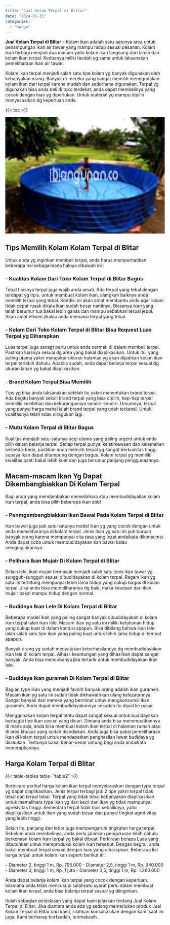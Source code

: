 ```yaml
---
title: "Jual Kolam Terpal di Blitar"
date: "2024-05-15"
categories: 
  - "harga"
---
```


**Jual Kolam Terpal di Blitar** – Kolam ikan adalah satu-satunya area untuk penampungan ikan air tawar yang mampu hidup sesuai pesanan. Kolam ikan terbagi menjadi dua macam yaitu kolam ikan langsung dari lahan dan kolam ikan terpal. Keduanya miliki faedah yg sama untuk laksanakan pemeliharaan ikan air tawar.

Kolam ikan terpal menjadi salah satu tipe kolam yg banyak digunakan oleh kebanyakan orang. Banyak dr mereka yang sangat memilih menggunakan kolam ikan dari terpal karena mudah dan sederhana digunakan. Terpal yg digunakan bisa anda beli di toko terdekat, anda dapat membelinya yang cocok dengan luas yg diperlukan. Untuk material yg mampu dipilih menyesuaikan dg keperluan anda.

{{< toc >}}

![Jual Kolam Terpal di Blitar](/images/jual-kolam-terpal-40.png)

## Tips Memilih Kolam Kolam Terpal di Blitar

Untuk anda yg inginkan membeli terpal, anda harus memperhatikan beberapa hal sebagaimana halnya dibawah ini :

### \- Kualitas Kolam Dari Toko Kolam Terpal di Blitar Bagus

Tebal tipisnya terpal juga wajib anda amati. Ada terpal yang tebal dengan terdapat yg tipis. untuk membuat kolam ikan, alangkah baiknya anda memilih terpal yang tebal. Kondisi ini akan amat membantu anda agar kolam tidak cepat rusak dikala ikan sudah besar nantinya. Biasanya ikan yang telah berumur tua bakal lebih ganas dan mampu sebabkan terpal jebol. Akan amat efisien jikalau anda memakai terpal yang tebal.

### \- Kolam Dari Toko Kolam Terpal di Blitar Bisa Request Luas Terpal yg Diharapkan

Luas terpal juga sanagt perlu untuk anda cermati di dalam membeli terpal. Pastikan luasnya sesuai dg area yang bakal diaplikasikan. Untuk itu, yang paling utama yakni mengukur ukuran halaman yg akan dijadikan kolam ikan terpal terlebih dahulu. Apabila sudah, anda dapat belanja terpal sesuai dg ukuran lahan yg bakal diaplikasikan.

### \- Brand Kolam Terpal Bisa Memilih

Tips yg bisa anda laksanakan setelah itu yakni menentukan brand terpal. Ada begitu banyak sekali brand terpal yang bisa dipilih, tiap-tiap terpal memiliki kelebihan dan kekurangannya sendiri-sendiri. Umumnya, terpal yang punyai harga mahal ialah brand terpal yang udah terkenal. Untuk kualitasnya telah tidak diragukan lagi.

### \- Mutu Kolam Terpal di Blitar Bagus

Kualitas menjadi satu-satunya segi utama yang paling urgent untuk anda pilih dalam belanja terpal. Setiap terpal punyai keistimewaan dan kelemahan berbeda-beda, pastikan anda memilih terpal yg sangat berkualitas tinggi supaya ikan dapat ditampung dengan bagus. Kolam terpal yg memiliki kwalitas pasti bakal lebih kuat dan juga berumur panjang penggunaannya.

## Macam-macam Ikan Yg Dapat Dikembangbiakkan Di Kolam Terpal

Bagi anda yang mendambakan memeliahara atau membudidayakan kolam ikan terpal, anda bisa pilih beberapa ikan sbb!

### \- Penmgembangbiakkan Ikan Bawal Pada Kolam Terpal di Blitar

Ikan bawal juga jadi satu-satunya model ikan yg yang cocok dengan untuk anda memeliharanya di kolam terpal. Jenis ikan yg satu ini jadi buruan banyak orang karena mempunyai cita rasa yang lezat andaikata dikonsumsi. Anda dapat coba untuk membudidayakan kan bawal kalau menginginkannya.

### \- Pelihara Ikan Mujair Di Kolam Terpal di Blitar

Selain lele, ikan mujair termasuk menjadi salah satu jenis ikan tawar yg sungguh-sungguh sesuai dibudidayakan di kolam terpal. Ragam ikan yg satu ini terhitung mempunyai lebih lama hidup yang cukup bagus di kolam terpal. Jika anda bisa memeliharanya dg baik, maka keadaan dari ikan mujair bakal mampu hidup dengan normal.

### \- Budidaya Ikan Lele Di Kolam Terpal di Blitar

Beberapa model ikan yang paling sangat banyak dibudidayakan di kolam ikan terpal ialah ikan lele. Macam ikan yg satu ini miliki ketahanan hidup yang cukup kuat di dalam kondisi apapun. Bisa dibilang bahwa ikan lele ialah salah satu tipe ikan yang paling kuat untuk lebih lama hidup di tempat apapun.

Banyak orang yg sudah menyatakan keberhasilannya dg membudidayakan ikan lele di kolam terpal. Alhasil keuntungan yang dihasilkan dapat sangat banyak. Anda bisa mencobanya jika tertarik untuk membudidayakan ikan lele.

### \- Budidaya Ikan gurameh Di Kolam Terpal di Blitar

Bagian type ikan yang menjadi favorit banyak orang adalah ikan gurameh. Macam ikan yg satu ini sudah tidak dikhawatirkan ulang kelezatannya. Sangat banyak dari mereka yang berminat untuk mengkonsumsi ikan gurameh. Anda dapat membudidayakannya sesudah itu dijual ke pasar.

Menggunakan kolam terpal tentu dapat sangat sesuai untuk budidayakan berbagai tipe ikan sesuai yang dicari. Dimana anda bisa menempatkannya di mana saja, anda bisa membuat kolam ikan terpal di halaman rumah atau di area khusus yang sudah disediakan. Anda juga bisa pakai pemeliharaan ikan di kolam terpal untuk mendapatkan penghasilan lewat budidaya yg dilakukan. Tentunya bakal benar-benar untung bagi anda andaikata menerapkannya.

## Harga Kolam Terpal di Blitar

{{< table-tables table="table2" >}}

Berbicara perihal harga kolam ikan terpal menyelaraskan dengan type terpal yg dapat diaplikasikan. Jenis terpal terbagi jadi 2 tipe yakni terpal tidak tebal dan terpal tebal. Terpal yang tidak tebal kebanyakan diaplikasikan untuk memelihara type ikan yg dari kecil dan ikan yg tidak mempunyai agresivitas tinggi. Sementara terpal tidak tipis sebaliknya, yaitu diaplikasikan untuk ikan yang sudah besar dan punyai tingkat agretivitas yang lebih tinggi.

Selain itu, panjang dan lebar juga mempengaruhi tingkatan harga terpal. Sebelum anda membelinya, anda perlu jalankan pengukuran lebih dahulu berkenaan kolam ikan terpal yg bakal dibuat. Perkiraan berapa Luas yang dibutuhkan untuk memproduksi kolam ikan tersebut. Dengan begitu, anda bakal membuat terpal sesuai dengan luas yang diharapkan. Beberapa list harga terpal untuk kolam ikan seperti berikut ini:

\- Diameter 2, tinggi 1 m, Rp. 795.000 - Diameter 2,5, tinggi 1 m, Rp. 940.000 - Diameter 3, tinggi 1 m, Rp. 1 juta - Diameter 3,5, tinggi 1 m, Rp. 1.260.000

Anda dapat belanja kolam ikan terpal yang cocok dengan keperluan. bilamana anda telah mencukupi salahsatu syarat perlu dalam membuat kolam ikan terpal, anda bisa belanja terpal sesuai yg diinginkan.

Itulah sebagian penjelasan yang dapat kami jelaskan tentang Jual Kolam Terpal di Blitar. Jika diantara anda ada yg sedang memerlukan produk Jual Kolam Terpal di Blitar dari kami, silahkan konsultasikan dengan kami saat ini juga. Kami berharap berfaedah, terimakasih.
